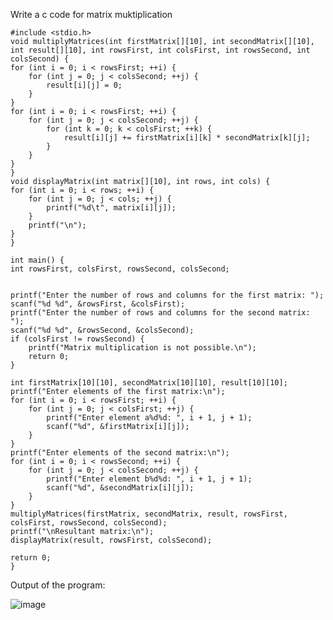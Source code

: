 Write a c code for matrix muktiplication


    #include <stdio.h>
    void multiplyMatrices(int firstMatrix[][10], int secondMatrix[][10], int result[][10], int rowsFirst, int colsFirst, int rowsSecond, int colsSecond) {
    for (int i = 0; i < rowsFirst; ++i) {
        for (int j = 0; j < colsSecond; ++j) {
            result[i][j] = 0;
        }
    }
    for (int i = 0; i < rowsFirst; ++i) {
        for (int j = 0; j < colsSecond; ++j) {
            for (int k = 0; k < colsFirst; ++k) {
                result[i][j] += firstMatrix[i][k] * secondMatrix[k][j];
            }
        }
    }
    }
    void displayMatrix(int matrix[][10], int rows, int cols) {
    for (int i = 0; i < rows; ++i) {
        for (int j = 0; j < cols; ++j) {
            printf("%d\t", matrix[i][j]);
        }
        printf("\n");
    }
    }

    int main() {
    int rowsFirst, colsFirst, rowsSecond, colsSecond;

    
    printf("Enter the number of rows and columns for the first matrix: ");
    scanf("%d %d", &rowsFirst, &colsFirst);
    printf("Enter the number of rows and columns for the second matrix: ");
    scanf("%d %d", &rowsSecond, &colsSecond);
    if (colsFirst != rowsSecond) {
        printf("Matrix multiplication is not possible.\n");
        return 0;
    }

    int firstMatrix[10][10], secondMatrix[10][10], result[10][10];
    printf("Enter elements of the first matrix:\n");
    for (int i = 0; i < rowsFirst; ++i) {
        for (int j = 0; j < colsFirst; ++j) {
            printf("Enter element a%d%d: ", i + 1, j + 1);
            scanf("%d", &firstMatrix[i][j]);
        }
    }
    printf("Enter elements of the second matrix:\n");
    for (int i = 0; i < rowsSecond; ++i) {
        for (int j = 0; j < colsSecond; ++j) {
            printf("Enter element b%d%d: ", i + 1, j + 1);
            scanf("%d", &secondMatrix[i][j]);
        }
    }
    multiplyMatrices(firstMatrix, secondMatrix, result, rowsFirst, colsFirst, rowsSecond, colsSecond);
    printf("\nResultant matrix:\n");
    displayMatrix(result, rowsFirst, colsSecond);

    return 0;
    }


Output of the program:


![image](https://github.com/AklavyaSangra/Homework/assets/146859465/d7bc2c60-0d4a-4ec4-b890-a2db084cbba9)

    

